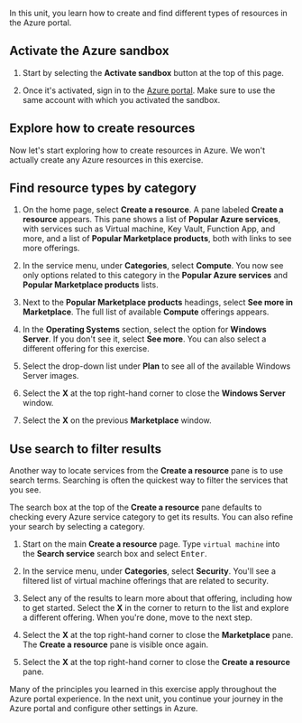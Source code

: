In this unit, you learn how to create and find different types of resources in the Azure portal.

## Activate the Azure sandbox

1. Start by selecting the **Activate sandbox** button at the top of this page.

1. Once it's activated, sign in to the [Azure portal](https://portal.azure.com/learn.docs.microsoft.com?azure-portal=true). Make sure to use the same account with which you activated the sandbox.

## Explore how to create resources

Now let's start exploring how to create resources in Azure. We won't actually create any Azure resources in this exercise.

## Find resource types by category

1. On the home page, select **Create a resource**. A pane labeled **Create a resource** appears. This pane shows a list of **Popular Azure services**, with services such as Virtual machine, Key Vault, Function App, and more, and a list of **Popular Marketplace products**, both with links to see more offerings.

1. In the service menu, under **Categories**, select **Compute**. You now see only options related to this category in the **Popular Azure services** and **Popular Marketplace products** lists.

1. Next to the **Popular Marketplace products** headings, select **See more in Marketplace**. The full list of available **Compute** offerings appears.

1. In the **Operating Systems** section, select the option for **Windows Server**. If you don't see it, select **See more**. You can also select a different offering for this exercise.

1. Select the drop-down list under **Plan** to see all of the available Windows Server images.

1. Select the **X** at the top right-hand corner to close the **Windows Server** window.

1. Select the **X** on the previous **Marketplace** window.

## Use search to filter results

Another way to locate services from the **Create a resource** pane is to use search terms. Searching is often the quickest way to filter the services that you see.

The search box at the top of the **Create a resource** pane defaults to checking every Azure service category to get its results. You can also refine your search by selecting a category.

1. Start on the main **Create a resource** page. Type `virtual machine` into the **Search service** search box and select <kbd>Enter</kbd>. 

1. In the service menu, under **Categories**, select **Security**. You'll see a filtered list of virtual machine offerings that are related to security.

1. Select any of the results to learn more about that offering, including how to get started. Select the **X** in the corner to return to the list and explore a different offering. When you're done, move to the next step.

1. Select the **X** at the top right-hand corner to close the **Marketplace** pane. The **Create a resource** pane is visible once again.

1. Select the **X** at the top right-hand corner to close the **Create a resource** pane.

Many of the principles you learned in this exercise apply throughout the Azure portal experience. In the next unit, you continue your journey in the Azure portal and configure other settings in Azure.

